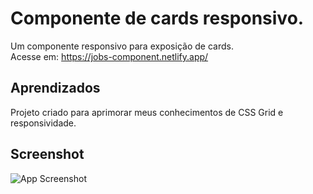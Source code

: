 # Componente de cards responsivo.

Um componente responsivo para exposição de cards.  
Acesse em: https://jobs-component.netlify.app/

## Aprendizados

Projeto criado para aprimorar meus conhecimentos de CSS Grid e responsividade.


## Screenshot

![App Screenshot](https://i.imgur.com/lfE0utf.png)

